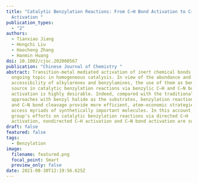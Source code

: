 ```yaml
---
title: "Catalytic Benzylation Reactions: From C–H Bond Activation to C–N Bond
  Activation "
publication_types:
  - "2"
authors:
  - Tianxiao Jiang
  - Hongchi Liu
  - Haocheng Zhang
  - Hanmin Huang
doi: 10.1002/cjoc.202000567
publication: "Chinese Journal of Chemistry "
abstract: Transition-metal mediated activation of inert chemical bonds is an
  ongoing topic in homogeneous catalysis. In view of the abundance and
  accessibility of alkylarenes and benzylamines, the use of them as benzyl
  source in catalytic benzylation reactions via benzylic C—H and C—N bond
  activation is highly desirable. Indeed, compared with the traditional
  approaches with benzyl halide as the substrates, benzylation reactions via C—H
  and C—N bond cleavage provide more efficient, atom-economic strategies to
  access myriads of synthetically important molecules. In this account, our
  group's efforts on catalytic benzylation reactions via directed C—H
  activation, nondirected C—H activation and C—N bond activation are summarized.
draft: false
featured: false
tags:
  - Benzylation
image:
  filename: featured.png
  focal_point: Smart
  preview_only: false
date: 2021-08-30T12:19:56.625Z
---
```

